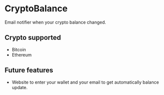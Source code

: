 # CryptoBalance
Email notifier when your crypto balance changed.
## Crypto supported
* Bitcoin
* Ethereum
## Future features
* Website to enter your wallet and your email to get automatically balance update.